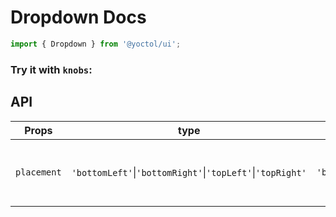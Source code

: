 # Dropdown Docs

```js
import { Dropdown } from '@yoctol/ui';
```

### Try it with `knobs`:

<!-- STORY -->

## API

| Props       | type                                                                   | Default        | Description                                |
| ----------- | ---------------------------------------------------------------------- | -------------- | ------------------------------------------ |
| `placement` | `'bottomLeft'`&#124;`'bottomRight'`&#124;`'topLeft'`&#124;`'topRight'` | `'bottomLeft'` | The dropdown placement of children element |
